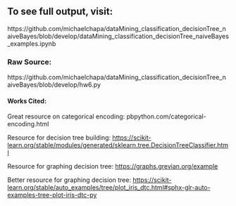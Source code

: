 <h2>To see full output, visit:</h2>
https://github.com/michaelchapa/dataMining_classification_decisionTree_naiveBayes/blob/develop/dataMining_classification_decisionTree_naiveBayes_examples.ipynb

<h3>Raw Source:</h3>
https://github.com/michaelchapa/dataMining_classification_decisionTree_naiveBayes/blob/develop/hw6.py

<h4>Works Cited:</h4>
Great resource on categorical encoding:
pbpython.com/categorical-encoding.html

Resource for decision tree building: 
https://scikit-learn.org/stable/modules/generated/sklearn.tree.DecisionTreeClassifier.html

Resource for graphing decision tree:
https://graphs.grevian.org/example

Better resource for graphing decision tree:
https://scikit-learn.org/stable/auto_examples/tree/plot_iris_dtc.html#sphx-glr-auto-examples-tree-plot-iris-dtc-py



